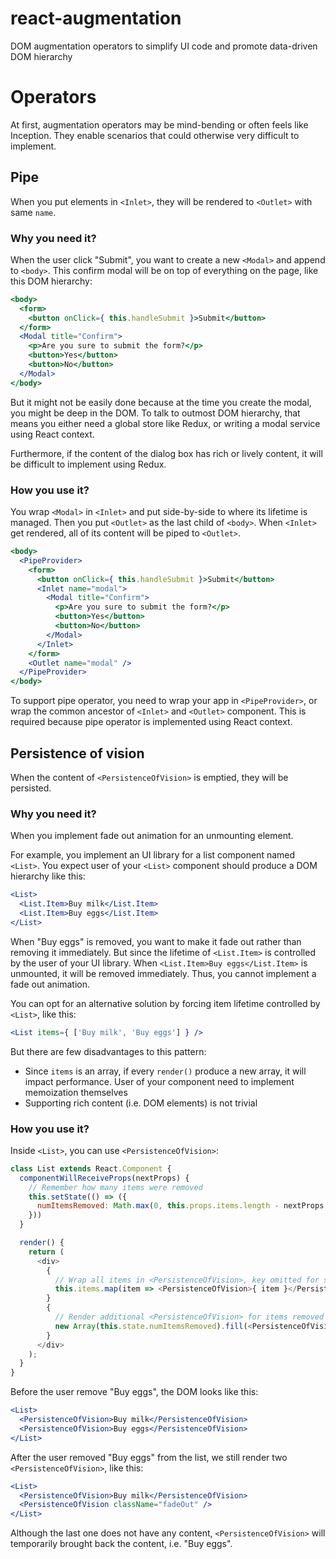 # react-augmentation

DOM augmentation operators to simplify UI code and promote data-driven DOM hierarchy

# Operators

At first, augmentation operators may be mind-bending or often feels like Inception. They enable scenarios that could otherwise very difficult to implement.

## Pipe

When you put elements in `<Inlet>`, they will be rendered to `<Outlet>` with same `name`.

### Why you need it?

When the user click "Submit", you want to create a new `<Modal>` and append to `<body>`. This confirm modal will be on top of everything on the page, like this DOM hierarchy:

```jsx
<body>
  <form>
    <button onClick={ this.handleSubmit }>Submit</button>
  </form>
  <Modal title="Confirm">
    <p>Are you sure to submit the form?</p>
    <button>Yes</button>
    <button>No</button>
  </Modal>
</body>
```

But it might not be easily done because at the time you create the modal, you might be deep in the DOM. To talk to outmost DOM hierarchy, that means you either need a global store like Redux, or writing a modal service using React context.

Furthermore, if the content of the dialog box has rich or lively content, it will be difficult to implement using Redux.

### How you use it?

You wrap `<Modal>` in `<Inlet>` and put side-by-side to where its lifetime is managed. Then you put `<Outlet>` as the last child of `<body>`. When `<Inlet>` get rendered, all of its content will be piped to `<Outlet>`.

```jsx
<body>
  <PipeProvider>
    <form>
      <button onClick={ this.handleSubmit }>Submit</button>
      <Inlet name="modal">
        <Modal title="Confirm">
          <p>Are you sure to submit the form?</p>
          <button>Yes</button>
          <button>No</button>
        </Modal>
      </Inlet>
    </form>
    <Outlet name="modal" />
  </PipeProvider>
</body>
```

To support pipe operator, you need to wrap your app in `<PipeProvider>`, or wrap the common ancestor of `<Inlet>` and `<Outlet>` component. This is required because pipe operator is implemented using React context.

## Persistence of vision

When the content of `<PersistenceOfVision>` is emptied, they will be persisted.

### Why you need it?

When you implement fade out animation for an unmounting element.

For example, you implement an UI library for a list component named `<List>`. You expect user of your `<List>` component should produce a DOM hierarchy like this:

```jsx
<List>
  <List.Item>Buy milk</List.Item>
  <List.Item>Buy eggs</List.Item>
</List>
```

When "Buy eggs" is removed, you want to make it fade out rather than removing it immediately. But since the lifetime of `<List.Item>` is controlled by the user of your UI library. When `<List.Item>Buy eggs</List.Item>` is unmounted, it will be removed immediately. Thus, you cannot implement a fade out animation.

You can opt for an alternative solution by forcing item lifetime controlled by `<List>`, like this:

```jsx
<List items={ ['Buy milk', 'Buy eggs'] } />
```

But there are few disadvantages to this pattern:

* Since `items` is an array, if every `render()` produce a new array, it will impact performance. User of your component need to implement memoization themselves
* Supporting rich content (i.e. DOM elements) is not trivial

### How you use it?

Inside `<List>`, you can use `<PersistenceOfVision>`:

```js
class List extends React.Component {
  componentWillReceiveProps(nextProps) {
    // Remember how many items were removed
    this.setState(() => ({
      numItemsRemoved: Math.max(0, this.props.items.length - nextProps.items.length)
    }))
  }

  render() {
    return (
      <div>
        {
          // Wrap all items in <PersistenceOfVision>, key omitted for sample code clarity
          this.items.map(item => <PersistenceOfVision>{ item }</PersistenceOfVision>)
        }
        {
          // Render additional <PersistenceOfVision> for items removed
          new Array(this.state.numItemsRemoved).fill(<PersistenceOfVision className="fadeOut" />)
        }
      </div>
    );
  }
}
```

Before the user remove "Buy eggs", the DOM looks like this:

```jsx
<List>
  <PersistenceOfVision>Buy milk</PersistenceOfVision>
  <PersistenceOfVision>Buy eggs</PersistenceOfVision>
</List>
```

After the user removed "Buy eggs" from the list, we still render two `<PersistenceOfVision>`, like this:

```jsx
<List>
  <PersistenceOfVision>Buy milk</PersistenceOfVision>
  <PersistenceOfVision className="fadeOut" />
</List>
```

Although the last one does not have any content, `<PersistenceOfVision>` will temporarily brought back the content, i.e. "Buy eggs".
